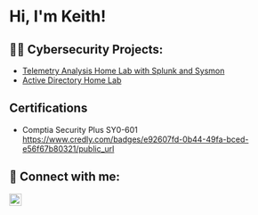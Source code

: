 <h1>Hi, I'm Keith! </h1>

<h2>👨‍💻 Cybersecurity Projects:</h2>

  - [Telemetry Analysis Home Lab with Splunk and Sysmon](https://github.com/KeithSingleton3/Telemetry-Analysis-Home-Lab-with-Splunk-and-Sysmon/tree/main)
  - [Active Directory Home Lab](https://github.com/KeithSingleton3/Telemetry-Analysis-Home-Lab-with-Splunk-and-Sysmon/tree/main)

<h2> Certifications</h2>

- Comptia Security Plus SY0-601 https://www.credly.com/badges/e92607fd-0b44-49fa-bced-e56f67b80321/public_url

<h2> 🤳 Connect with me:</h2>

[<img align="left" alt="JoshMadakor | LinkedIn" width="22px" src="https://cdn.jsdelivr.net/npm/simple-icons@v3/icons/linkedin.svg" />][linkedin]

[linkedin]: https://www.linkedin.com/in/keith-singleton-516293318/

<!--
**joshmadakor1/joshmadakor1** is a ✨ _special_ ✨ repository because its `README.md` (this file) appears on your GitHub profile.

Here are some ideas to get you started:

- 🔭 I’m currently working on ...
- 🌱 I’m currently learning ...
- 👯 I’m looking to collaborate on ...
- 🤔 I’m looking for help with ...
- 💬 Ask me about ...
- 📫 How to reach me: ...
- 😄 Pronouns: ...
- ⚡ Fun fact: ...
-->
